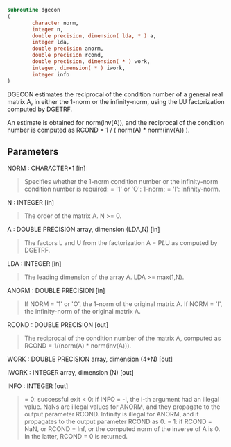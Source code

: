 ```fortran
subroutine dgecon
(
        character norm,
        integer n,
        double precision, dimension( lda, * ) a,
        integer lda,
        double precision anorm,
        double precision rcond,
        double precision, dimension( * ) work,
        integer, dimension( * ) iwork,
        integer info
)
```

DGECON estimates the reciprocal of the condition number of a general
real matrix A, in either the 1-norm or the infinity-norm, using
the LU factorization computed by DGETRF.

An estimate is obtained for norm(inv(A)), and the reciprocal of the
condition number is computed as
RCOND = 1 / ( norm(A) * norm(inv(A)) ).

## Parameters
NORM : CHARACTER*1 [in]
> Specifies whether the 1-norm condition number or the
> infinity-norm condition number is required:
> = '1' or 'O':  1-norm;
> = 'I':         Infinity-norm.

N : INTEGER [in]
> The order of the matrix A.  N >= 0.

A : DOUBLE PRECISION array, dimension (LDA,N) [in]
> The factors L and U from the factorization A = P*L*U
> as computed by DGETRF.

LDA : INTEGER [in]
> The leading dimension of the array A.  LDA >= max(1,N).

ANORM : DOUBLE PRECISION [in]
> If NORM = '1' or 'O', the 1-norm of the original matrix A.
> If NORM = 'I', the infinity-norm of the original matrix A.

RCOND : DOUBLE PRECISION [out]
> The reciprocal of the condition number of the matrix A,
> computed as RCOND = 1/(norm(A) * norm(inv(A))).

WORK : DOUBLE PRECISION array, dimension (4*N) [out]

IWORK : INTEGER array, dimension (N) [out]

INFO : INTEGER [out]
> = 0:  successful exit
> < 0:  if INFO = -i, the i-th argument had an illegal value.
> NaNs are illegal values for ANORM, and they propagate to
> the output parameter RCOND.
> Infinity is illegal for ANORM, and it propagates to the output
> parameter RCOND as 0.
> = 1:  if RCOND = NaN, or
> RCOND = Inf, or
> the computed norm of the inverse of A is 0.
> In the latter, RCOND = 0 is returned.
